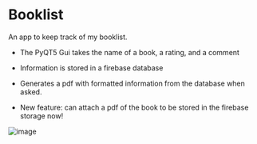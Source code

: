 # Booklist
An app to keep track of my booklist.
- The PyQT5 Gui takes the name of a book, a rating, and a comment
- Information is stored in a firebase database
- Generates a pdf with formatted information from the database when asked.

- New feature: can attach a pdf of the book to be stored in the firebase storage now!

![image](https://user-images.githubusercontent.com/64035273/150254590-03f4ee78-09cd-49c3-ae47-e8cc9ea2e6b4.png)
